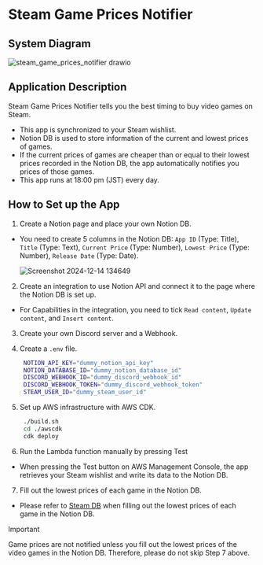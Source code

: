 # Steam Game Prices Notifier

## System Diagram

![steam_game_prices_notifier drawio](https://github.com/user-attachments/assets/85e8c8e0-7dcd-4c9f-a83f-cecc637f6267)

## Application Description

Steam Game Prices Notifier tells you the best timing to buy video games on Steam.

- This app is synchronized to your Steam wishlist.
- Notion DB is used to store information of the current and lowest prices of games.
- If the current prices of games are cheaper than or equal to their lowest prices recorded in the Notion DB, the app automatically notifies you prices of those games.
- This app runs at 18:00 pm (JST) every day.

## How to Set up the App

1. Create a Notion page and place your own Notion DB.

- You need to create 5 columns in the Notion DB: `App ID` (Type: Title), `Title` (Type: Text), `Current Price` (Type: Number), `Lowest Price` (Type: Number), `Release Date` (Type: Date).

  ![Screenshot 2024-12-14 134649](https://github.com/user-attachments/assets/b9d65a3e-f15f-4d15-85c0-fa0194e96850)

2. Create an integration to use Notion API and connect it to the page where the Notion DB is set up.

- For Capabilities in the integration, you need to tick `Read content`, `Update content`, and `Insert content`.

3. Create your own Discord server and a Webhook.

4. Create a `.env` file.

   ```bash
    NOTION_API_KEY="dummy_notion_api_key"
    NOTION_DATABASE_ID="dummy_notion_database_id"
    DISCORD_WEBHOOK_ID="dummy_discord_webhook_id"
    DISCORD_WEBHOOK_TOKEN="dummy_discord_webhook_token"
    STEAM_USER_ID="dummy_steam_user_id"
   ```

5. Set up AWS infrastructure with AWS CDK.

   ```bash
    ./build.sh
    cd ./awscdk
    cdk deploy
   ```

6. Run the Lambda function manually by pressing Test

- When pressing the Test button on AWS Management Console, the app retrieves your Steam wishlist and write its data to the Notion DB.

7. Fill out the lowest prices of each game in the Notion DB.

- Please refer to [Steam DB](https://steamdb.info/) when filling out the lowest prices of each game in the Notion DB.

> [!IMPORTANT]
> Game prices are not notified unless you fill out the lowest prices of the video games in the Notion DB.
> Therefore, please do not skip Step 7 above.

